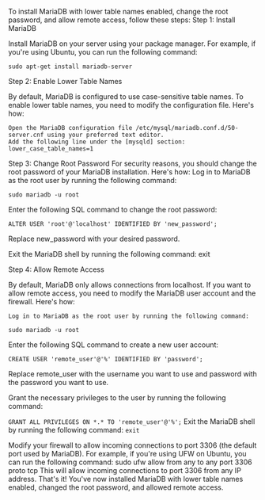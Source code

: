 To install MariaDB with lower table names enabled, change the root password, and allow remote access, follow these steps:
Step 1: Install MariaDB

Install MariaDB on your server using your package manager. For example, if you're using Ubuntu, you can run the following command:

`sudo apt-get install mariadb-server`

Step 2: Enable Lower Table Names

By default, MariaDB is configured to use case-sensitive table names. To enable lower table names, you need to modify the configuration file. Here's how:

    Open the MariaDB configuration file /etc/mysql/mariadb.conf.d/50-server.cnf using your preferred text editor.
    Add the following line under the [mysqld] section:
    lower_case_table_names=1

Step 3: Change Root Password
For security reasons, you should change the root password of your MariaDB installation. Here's how:
    Log in to MariaDB as the root user by running the following command:

`sudo mariadb -u root`

Enter the following SQL command to change the root password:

`ALTER USER 'root'@'localhost' IDENTIFIED BY 'new_password';`

Replace new_password with your desired password.

Exit the MariaDB shell by running the following command:
    exit

Step 4: Allow Remote Access

By default, MariaDB only allows connections from localhost. If you want to allow remote access, you need to modify the MariaDB user account and the firewall. Here's how:

    Log in to MariaDB as the root user by running the following command:

`sudo mariadb -u root`

Enter the following SQL command to create a new user account:

`CREATE USER 'remote_user'@'%' IDENTIFIED BY 'password';`

Replace remote_user with the username you want to use and password with the password you want to use.

Grant the necessary privileges to the user by running the following command:

`GRANT ALL PRIVILEGES ON *.* TO 'remote_user'@'%';`
Exit the MariaDB shell by running the following command:
`exit`

Modify your firewall to allow incoming connections to port 3306 (the default port used by MariaDB). For example, if you're using UFW on Ubuntu, you can run the following command:
    sudo ufw allow from any to any port 3306 proto tcp
    This will allow incoming connections to port 3306 from any IP address.
That's it! You've now installed MariaDB with lower table names enabled, changed the root password, and allowed remote access.